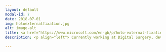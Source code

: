 ```yaml
---
layout: default
modal-id: 7
date: 2018-07-01
img: holoexternalfixation.jpg
alt: image-alt
title: <a href="https://www.microsoft.com/en-gb/p/holo-external-fixation/9n19qjn09crj">Holo External Fixation</a> - <a href="https://digitalsurgery.com/">Digital Surgery</a>
description: <p align="left"> Currently working at Digital Surgery, developing prototype AR/VR surgical training applications for mobile and headsets. Led the development of Hololens app <a href="https://www.microsoft.com/en-gb/p/holo-external-fixation/9n19qjn09crj">Holo External Fixation</a>, as part of Microsoft's Mixed Reality Partner Program. Invited to demo at Microsoft Future Decoded 2018</p> 

---
```

